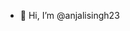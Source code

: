 - 👋 Hi, I’m @anjalisingh23


<!---
anjalisingh23/anjalisingh23 is a ✨ special ✨ repository because its `README.md` (this file) appears on your GitHub profile.
You can click the Preview link to take a look at your changes.
--->
